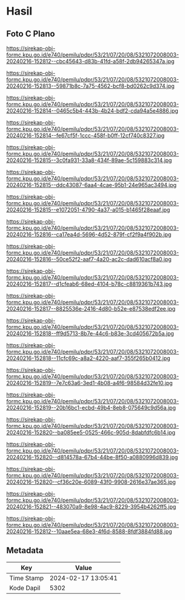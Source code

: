 # Hasil

## Foto C Plano

https://sirekap-obj-formc.kpu.go.id/e740/pemilu/pdpr/53/21/07/20/08/5321072008003-20240216-152812--cbc45643-d83b-41fd-a58f-2db94265347a.jpg

https://sirekap-obj-formc.kpu.go.id/e740/pemilu/pdpr/53/21/07/20/08/5321072008003-20240216-152813--59871b8c-7a75-4562-bcf8-bd0262c9d374.jpg

https://sirekap-obj-formc.kpu.go.id/e740/pemilu/pdpr/53/21/07/20/08/5321072008003-20240216-152814--0465c5b4-443b-4b24-bdf2-cda94a5e4886.jpg

https://sirekap-obj-formc.kpu.go.id/e740/pemilu/pdpr/53/21/07/20/08/5321072008003-20240216-152814--fe67cf5f-1ccc-458f-b0ff-12cf740c8327.jpg

https://sirekap-obj-formc.kpu.go.id/e740/pemilu/pdpr/53/21/07/20/08/5321072008003-20240216-152815--3c0fa931-33a8-434f-89ae-5c159883c314.jpg

https://sirekap-obj-formc.kpu.go.id/e740/pemilu/pdpr/53/21/07/20/08/5321072008003-20240216-152815--ddc43087-6aa4-4cae-95b1-24e965ac3494.jpg

https://sirekap-obj-formc.kpu.go.id/e740/pemilu/pdpr/53/21/07/20/08/5321072008003-20240216-152815--e1072051-4790-4a37-a015-b1465f28eaaf.jpg

https://sirekap-obj-formc.kpu.go.id/e740/pemilu/pdpr/53/21/07/20/08/5321072008003-20240216-152816--ca17ea4d-5696-4d52-879f-cf2f9a4f902b.jpg

https://sirekap-obj-formc.kpu.go.id/e740/pemilu/pdpr/53/21/07/20/08/5321072008003-20240216-152816--50ce52f2-aaf7-4a20-ac2c-dad610acf8a0.jpg

https://sirekap-obj-formc.kpu.go.id/e740/pemilu/pdpr/53/21/07/20/08/5321072008003-20240216-152817--d1cfeab6-68ed-4104-b78c-c8819361b743.jpg

https://sirekap-obj-formc.kpu.go.id/e740/pemilu/pdpr/53/21/07/20/08/5321072008003-20240216-152817--8825536e-2416-4d80-b52e-e87538edf2ee.jpg

https://sirekap-obj-formc.kpu.go.id/e740/pemilu/pdpr/53/21/07/20/08/5321072008003-20240216-152818--ff9d5713-8b7e-44c6-b83e-3cd405672b5a.jpg

https://sirekap-obj-formc.kpu.go.id/e740/pemilu/pdpr/53/21/07/20/08/5321072008003-20240216-152818--11cfc69c-a8a2-4220-aaf7-355f265b0412.jpg

https://sirekap-obj-formc.kpu.go.id/e740/pemilu/pdpr/53/21/07/20/08/5321072008003-20240216-152819--7e7c63a6-3ed1-4b08-a4f6-98584d32fe10.jpg

https://sirekap-obj-formc.kpu.go.id/e740/pemilu/pdpr/53/21/07/20/08/5321072008003-20240216-152819--20b16bc1-ecbd-49b4-8eb8-075649c9d56a.jpg

https://sirekap-obj-formc.kpu.go.id/e740/pemilu/pdpr/53/21/07/20/08/5321072008003-20240216-152820--ba085ee5-0525-466c-905d-8dabfdfc6b14.jpg

https://sirekap-obj-formc.kpu.go.id/e740/pemilu/pdpr/53/21/07/20/08/5321072008003-20240216-152820--d814578a-67b4-44be-8f50-a0880996d839.jpg

https://sirekap-obj-formc.kpu.go.id/e740/pemilu/pdpr/53/21/07/20/08/5321072008003-20240216-152820--cf36c20e-6089-43f0-9908-2616e37ae365.jpg

https://sirekap-obj-formc.kpu.go.id/e740/pemilu/pdpr/53/21/07/20/08/5321072008003-20240216-152821--483070a9-8e98-4ac9-8229-3954b4262ff5.jpg

https://sirekap-obj-formc.kpu.go.id/e740/pemilu/pdpr/53/21/07/20/08/5321072008003-20240216-152812--10aae5ea-68e3-4f6d-8588-8fdf3884fd88.jpg


## Metadata

| Key        | Value               |
| ---------- | ------------------- |
| Time Stamp | 2024-02-17 13:05:41 |
| Kode Dapil | 5302                |



